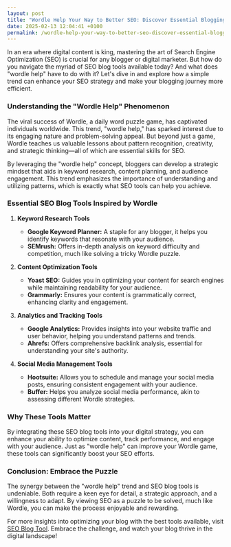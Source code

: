 ```yaml
---
layout: post
title: "Wordle Help Your Way to Better SEO: Discover Essential Blogging Tools"
date: 2025-02-13 12:04:41 +0100
permalink: /wordle-help-your-way-to-better-seo-discover-essential-blogging-tools/
---
```



In an era where digital content is king, mastering the art of Search Engine Optimization (SEO) is crucial for any blogger or digital marketer. But how do you navigate the myriad of SEO blog tools available today? And what does "wordle help" have to do with it? Let's dive in and explore how a simple trend can enhance your SEO strategy and make your blogging journey more efficient.

### Understanding the "Wordle Help" Phenomenon

The viral success of Wordle, a daily word puzzle game, has captivated individuals worldwide. This trend, "wordle help," has sparked interest due to its engaging nature and problem-solving appeal. But beyond just a game, Wordle teaches us valuable lessons about pattern recognition, creativity, and strategic thinking—all of which are essential skills for SEO.

By leveraging the "wordle help" concept, bloggers can develop a strategic mindset that aids in keyword research, content planning, and audience engagement. This trend emphasizes the importance of understanding and utilizing patterns, which is exactly what SEO tools can help you achieve.

### Essential SEO Blog Tools Inspired by Wordle

1. **Keyword Research Tools**
   - **Google Keyword Planner:** A staple for any blogger, it helps you identify keywords that resonate with your audience.
   - **SEMrush:** Offers in-depth analysis on keyword difficulty and competition, much like solving a tricky Wordle puzzle.
  
2. **Content Optimization Tools**
   - **Yoast SEO:** Guides you in optimizing your content for search engines while maintaining readability for your audience.
   - **Grammarly:** Ensures your content is grammatically correct, enhancing clarity and engagement.

3. **Analytics and Tracking Tools**
   - **Google Analytics:** Provides insights into your website traffic and user behavior, helping you understand patterns and trends.
   - **Ahrefs:** Offers comprehensive backlink analysis, essential for understanding your site's authority.

4. **Social Media Management Tools**
   - **Hootsuite:** Allows you to schedule and manage your social media posts, ensuring consistent engagement with your audience.
   - **Buffer:** Helps you analyze social media performance, akin to assessing different Wordle strategies.

### Why These Tools Matter

By integrating these SEO blog tools into your digital strategy, you can enhance your ability to optimize content, track performance, and engage with your audience. Just as "wordle help" can improve your Wordle game, these tools can significantly boost your SEO efforts.

### Conclusion: Embrace the Puzzle

The synergy between the "wordle help" trend and SEO blog tools is undeniable. Both require a keen eye for detail, a strategic approach, and a willingness to adapt. By viewing SEO as a puzzle to be solved, much like Wordle, you can make the process enjoyable and rewarding.

For more insights into optimizing your blog with the best tools available, visit [SEO Blog Tool](https://seoblogtool.com/). Embrace the challenge, and watch your blog thrive in the digital landscape!